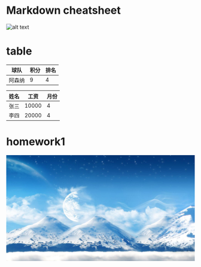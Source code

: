 # Markdown cheatsheet
![alt text](https://github.com/shiep18/EIS2020/blob/master/markdowncheatsheet.JPG)

# table
| 球队 | 积分 | 排名 |
| --- | --- | --- |
| 阿森纳 |  9 |  4 |




| 姓名 | 工资 | 月份 |
| --- | --- | --- |
| 张三 | 10000 | 4 |
| 李四 | 20000 | 4 |




# homework1
![alt text](https://github.com/ophwsjtu18/ohw20f/blob/main/sqy/timg.jpg)
